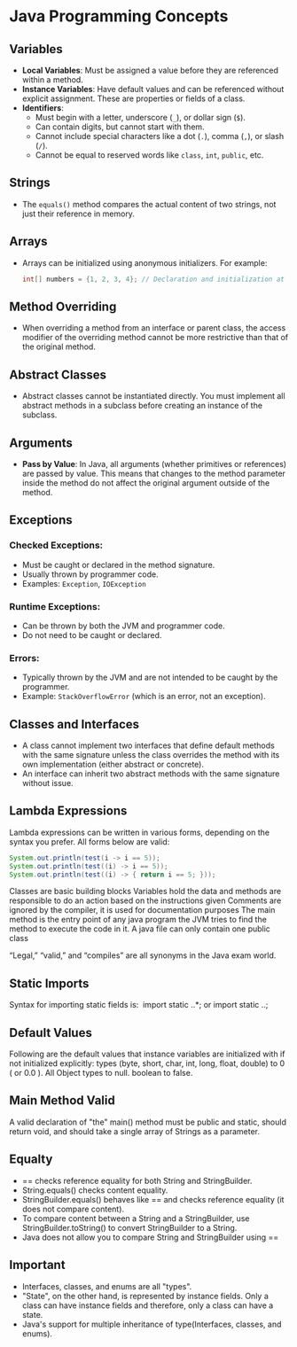 # Java Programming Concepts

## Variables

- **Local Variables**: Must be assigned a value before they are referenced within a method.
- **Instance Variables**: Have default values and can be referenced without explicit assignment. These are properties or fields of a class.
- **Identifiers**:
  - Must begin with a letter, underscore (`_`), or dollar sign (`$`).
  - Can contain digits, but cannot start with them.
  - Cannot include special characters like a dot (`.`), comma (`,`), or slash (`/`).
  - Cannot be equal to reserved words like `class`, `int`, `public`, etc.

## Strings

- The `equals()` method compares the actual content of two strings, not just their reference in memory.

## Arrays

- Arrays can be initialized using anonymous initializers. For example:
  ```java
  int[] numbers = {1, 2, 3, 4}; // Declaration and initialization at the same time.
  ```

## Method Overriding

- When overriding a method from an interface or parent class, the access modifier of the overriding method cannot be more restrictive than that of the original method.

## Abstract Classes

- Abstract classes cannot be instantiated directly. You must implement all abstract methods in a subclass before creating an instance of the subclass.

## Arguments

- **Pass by Value**: In Java, all arguments (whether primitives or references) are passed by value. This means that changes to the method parameter inside the method do not affect the original argument outside of the method.

## Exceptions

### Checked Exceptions:

- Must be caught or declared in the method signature.
- Usually thrown by programmer code.
- Examples: `Exception`, `IOException`

### Runtime Exceptions:

- Can be thrown by both the JVM and programmer code.
- Do not need to be caught or declared.

### Errors:

- Typically thrown by the JVM and are not intended to be caught by the programmer.
- Example: `StackOverflowError` (which is an error, not an exception).

## Classes and Interfaces

- A class cannot implement two interfaces that define default methods with the same signature unless the class overrides the method with its own implementation (either abstract or concrete).
- An interface can inherit two abstract methods with the same signature without issue.

## Lambda Expressions

Lambda expressions can be written in various forms, depending on the syntax you prefer. All forms below are valid:

```java
System.out.println(test(i -> i == 5));
System.out.println(test((i) -> i == 5));
System.out.println(test((i) -> { return i == 5; }));

```

Classes are basic building blocks
Variables hold the data and methods are responsible to do an action based on the instructions given
Comments are ignored by the compiler, it is used for documentation purposes
The main method is the entry point of any java program the JVM tries to find the method to execute the code in it.
A java file can only contain one public class

“Legal,” “valid,” and “compiles” are all synonyms in the Java exam
world.

## Static Imports

Syntax for importing static fields is:  import static <package>.<classname>.\*; or import static <package>.<classname>.<fieldname>;

## Default Values

Following are the default values that instance variables are initialized with if not initialized explicitly:
types (byte, short, char, int, long, float, double) to 0 ( or 0.0 ).
All Object types to null.
boolean to false.

## Main Method Valid

A valid declaration of "the" main() method must be public and static, should return void, and should take a single array of Strings as a parameter.

## Equalty
- == checks reference equality for both String and StringBuilder.
- String.equals() checks content equality.
- StringBuilder.equals() behaves like == and checks reference equality (it does not compare content).
- To compare content between a String and a StringBuilder, use StringBuilder.toString() to convert StringBuilder to a String.
- Java does not allow you to compare String and StringBuilder using ==

## Important

- Interfaces, classes, and enums are all "types".
- "State", on the other hand, is represented by instance fields. Only a class can have instance fields and therefore, only a class can have a state.
- Java's support for multiple inheritance of type(Interfaces, classes, and enums).
